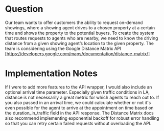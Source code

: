 # Question

Our team wants to offer customers the ability to request on-demand showings, where a
showing agent drives to a chosen property at a certain time and shows the property to
the potential buyers. To create the system that routes requests to agents who are
nearby, we need to know the driving distance from a given showing agent’s location to
the given property. The team is considering using the Google Distance Matrix API
[https://developers.google.com/maps/documentation/distance-matrix/]

# Implementation Notes

If I were to add more features to the API wrapper, I would also include an optional arrival time parameter. Especially given traffic conditions in LA, distance is not necessarily a great metric for which agents to reach out to. If you also passed in an arrival time, we could calculate whether or not it's even possible for the agent to arrive at the appointment on time based on the duration_in_traffic field in the API response. The Distance Matrix docs also recommend implementing exponential backoff for robust error handling so that you can retry certain failed requests without overloading the API.